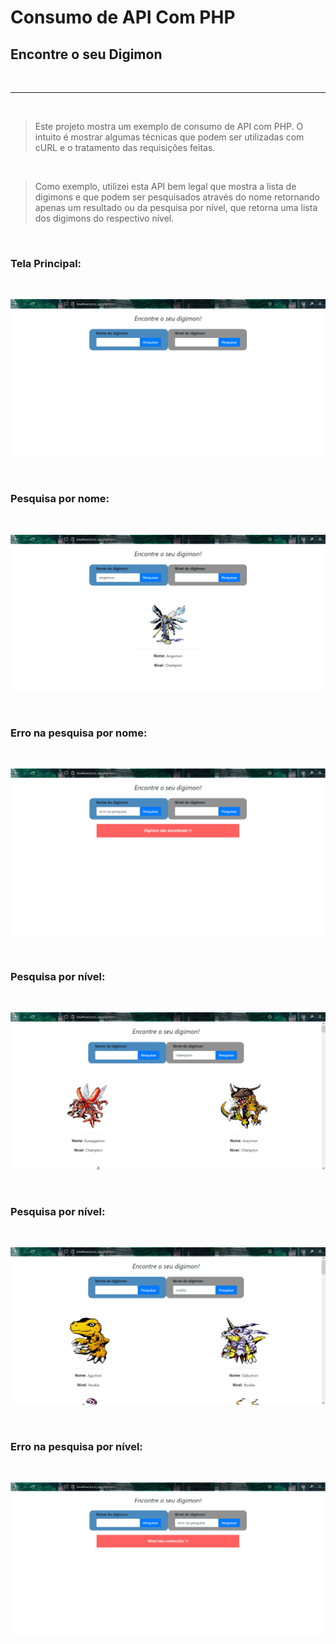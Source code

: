 # Consumo de API Com PHP

## Encontre o seu Digimon

<br>
<hr>
<br>

><p>Este projeto mostra um exemplo de consumo de API com PHP. O intuito é mostrar algumas técnicas que podem ser utilizadas com cURL e o tratamento das requisições feitas.</p>

<br>

><p>Como exemplo, utilizei esta API bem legal que mostra a lista de digimons e que podem ser pesquisados através do nome retornando apenas um resultado ou da pesquisa por nível, que retorna uma lista dos digimons do respectivo nível.
</p>

<br>

<h3>Tela Principal:</h3><br>

![Screenshot](https://github.com/Tarcisio-Souto/php_api_digimon/blob/main/capturas/tela_principal.PNG)

<br>

<h3>Pesquisa por nome:</h3><br>

![Screenshot](https://github.com/Tarcisio-Souto/php_api_digimon/blob/main/capturas/pesquisa_por_nome.PNG)

<br>

<h3>Erro na pesquisa por nome:</h3><br>

![Screenshot](https://github.com/Tarcisio-Souto/php_api_digimon/blob/main/capturas/erro_pesquisa_nome.png)

<br>

<h3>Pesquisa por nível:</h3><br>

![Screenshot](https://github.com/Tarcisio-Souto/php_api_digimon/blob/main/capturas/pesquisa_por_nivel_01.PNG)

<br>

<h3>Pesquisa por nível:</h3><br>

![Screenshot](https://github.com/Tarcisio-Souto/php_api_digimon/blob/main/capturas/pesquisa_por_nivel_02.PNG)

<br>

<h3>Erro na pesquisa por nível:</h3><br>

![Screenshot](https://github.com/Tarcisio-Souto/php_api_digimon/blob/main/capturas/erro_pesquisa_nivel.png)

<br>
